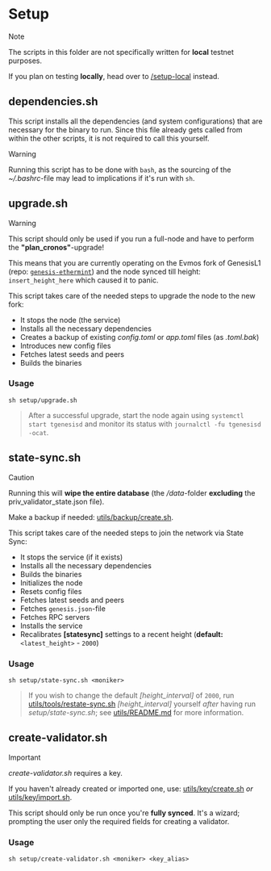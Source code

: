 # Setup

> [!NOTE]
> The scripts in this folder are not specifically written for **local** testnet purposes.
>
> If you plan on testing **locally**, head over to [/setup-local](/setup-local) instead.

## dependencies.sh

This script installs all the dependencies (and system configurations) that are necessary for the binary to run. Since this file already gets called from within the other scripts, it is not required to call this yourself.

> [!WARNING]
> Running this script has to be done with `bash`, as the sourcing of the _~/.bashrc_-file may lead to implications if it's run with `sh`.

## upgrade.sh

> [!WARNING]
> This script should only be used if you run a full-node and have to perform the **"plan_cronos"**-upgrade!
>
> This means that you are currently operating on the Evmos fork of GenesisL1 (repo: [`genesis-ethermint`](https://github.com/zenodeapp/genesis-ethermint)) and the node synced till height: `insert_height_here` which caused it to panic.

This script takes care of the needed steps to upgrade the node to the new fork:

- It stops the node (the service)
- Installs all the necessary dependencies
- Creates a backup of existing _config.toml_ or _app.toml_ files (as _.toml.bak_)
- Introduces new config files
- Fetches latest seeds and peers
- Builds the binaries

### Usage

```
sh setup/upgrade.sh
```
> After a successful upgrade, start the node again using `systemctl start tgenesisd` and monitor its status with `journalctl -fu tgenesisd -ocat`.

## state-sync.sh

> [!CAUTION]
> Running this will **wipe the entire database** (the _/data_-folder **excluding** the priv_validator_state.json file).
> 
> Make a backup if needed: [utils/backup/create.sh](/utils/backup/create.sh).

This script takes care of the needed steps to join the network via State Sync:

- It stops the service (if it exists)
- Installs all the necessary dependencies
- Builds the binaries
- Initializes the node
- Resets config files
- Fetches latest seeds and peers
- Fetches `genesis.json`-file
- Fetches RPC servers
- Installs the service
- Recalibrates **[statesync]** settings to a recent height (**default:** `<latest_height>` - `2000`)

### Usage

```
sh setup/state-sync.sh <moniker>
```
> If you wish to change the default _[height_interval]_ of `2000`, run [utils/tools/restate-sync.sh](/utils/tools/restate-sync.sh) _[height_interval]_ yourself _after_ having run _setup/state-sync.sh_; see [utils/README.md](/utils) for more information.

## create-validator.sh

> [!IMPORTANT]
> _create-validator.sh_ requires a key.
>
> If you haven't already created or imported one, use: [utils/key/create.sh](/utils/key/create.sh) _or_ [utils/key/import.sh](/utils/key/import.sh).

This script should only be run once you're **fully synced**. It's a wizard; prompting the user only the required fields for creating a validator.

### Usage

```
sh setup/create-validator.sh <moniker> <key_alias>
```
